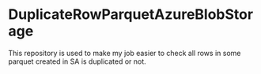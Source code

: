 # DuplicateRowParquetAzureBlobStorage
This repository is used to make my job easier to check all rows in some parquet created in SA is duplicated or not.
